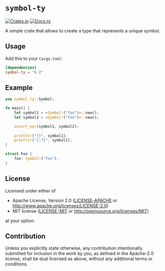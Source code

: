 # `symbol-ty`

[![Crates.io](https://img.shields.io/crates/v/symbol-ty)](https://crates.io/crates/symbol-ty)
[![Docs.rs](https://docs.rs/symbol-ty/badge.svg)](https://docs.rs/symbol-ty)

A simple crate that allows to create a type that represents a unique symbol.

## Usage

Add this to your `Cargo.toml`:

```toml
[dependencies]
symbol-ty = "0.2"
```

## Example

```rust
use symbol_ty::Symbol;

fn main() {
    let symbol1 = <Symbol!("foo")>::new();
    let symbol2 = <Symbol!("foo")>::new();

    assert_eq!(symbol1, symbol2);
    
    println!("{}", symbol1);
    println!("{:?}", symbol1);
}

struct Foo {
    foo: Symbol!("foo"),
}
```

## License

Licensed under either of

* Apache License, Version 2.0
  ([LICENSE-APACHE](LICENSE-APACHE) or http://www.apache.org/licenses/LICENSE-2.0)
* MIT license
  ([LICENSE-MIT](LICENSE-MIT) or http://opensource.org/licenses/MIT)

at your option.

## Contribution

Unless you explicitly state otherwise, any contribution intentionally submitted
for inclusion in the work by you, as defined in the Apache-2.0 license, shall be
dual licensed as above, without any additional terms or conditions.
